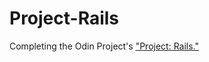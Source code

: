 # Project-Rails
Completing the Odin Project's <a href="http://www.theodinproject.com/web-development-101/ruby-on-rails">"Project: Rails."</a>
